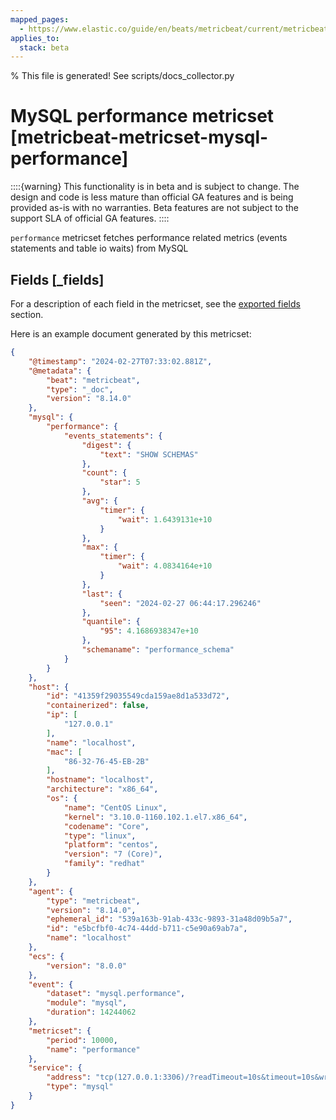 ```yaml
---
mapped_pages:
  - https://www.elastic.co/guide/en/beats/metricbeat/current/metricbeat-metricset-mysql-performance.html
applies_to:
  stack: beta
---
```


% This file is generated! See scripts/docs_collector.py

# MySQL performance metricset [metricbeat-metricset-mysql-performance]

::::{warning}
This functionality is in beta and is subject to change. The design and code is less mature than official GA features and is being provided as-is with no warranties. Beta features are not subject to the support SLA of official GA features.
::::


`performance` metricset fetches performance related metrics (events statements and table io waits) from MySQL

## Fields [_fields]

For a description of each field in the metricset, see the [exported fields](/reference/metricbeat/exported-fields-mysql.md) section.

Here is an example document generated by this metricset:

```json
{
    "@timestamp": "2024-02-27T07:33:02.881Z",
    "@metadata": {
        "beat": "metricbeat",
        "type": "_doc",
        "version": "8.14.0"
    },
    "mysql": {
        "performance": {
            "events_statements": {
                "digest": {
                    "text": "SHOW SCHEMAS"
                },
                "count": {
                    "star": 5
                },
                "avg": {
                    "timer": {
                        "wait": 1.6439131e+10
                    }
                },
                "max": {
                    "timer": {
                        "wait": 4.0834164e+10
                    }
                },
                "last": {
                    "seen": "2024-02-27 06:44:17.296246"
                },
                "quantile": {
                    "95": 4.1686938347e+10
                },
                "schemaname": "performance_schema"
            }
        }
    },
    "host": {
        "id": "41359f29035549cda159ae8d1a533d72",
        "containerized": false,
        "ip": [
            "127.0.0.1"
        ],
        "name": "localhost",
        "mac": [
            "86-32-76-45-EB-2B"
        ],
        "hostname": "localhost",
        "architecture": "x86_64",
        "os": {
            "name": "CentOS Linux",
            "kernel": "3.10.0-1160.102.1.el7.x86_64",
            "codename": "Core",
            "type": "linux",
            "platform": "centos",
            "version": "7 (Core)",
            "family": "redhat"
        }
    },
    "agent": {
        "type": "metricbeat",
        "version": "8.14.0",
        "ephemeral_id": "539a163b-91ab-433c-9893-31a48d09b5a7",
        "id": "e5bcfbf0-4c74-44dd-b711-c5e90a69ab7a",
        "name": "localhost"
    },
    "ecs": {
        "version": "8.0.0"
    },
    "event": {
        "dataset": "mysql.performance",
        "module": "mysql",
        "duration": 14244062
    },
    "metricset": {
        "period": 10000,
        "name": "performance"
    },
    "service": {
        "address": "tcp(127.0.0.1:3306)/?readTimeout=10s&timeout=10s&writeTimeout=10s",
        "type": "mysql"
    }
}
```
